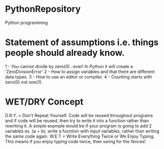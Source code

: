 # PythonRepository
Python programming 

# Statement of assumptions i.e. things people should already know.
1 - You cannot divide by zero(0)...ever! In Python it will create a 'ZeroDivisionError'
2 - How to assign variables and that there are different data types.
3 - How to use an editor or compiler.
4 - Counting starts with zero(0) not one(1).

# WET/DRY Concept
D.R.Y. = Don't Repeat Yourself. Code will be reused throughout programs and if code will be reused, then try to write it into a function rather than rewriting it. 
A simple example would be if your program is going to add 2 variables ex. (a + b), write a fucntion with input variables, rather than writing the same code again.
W.E.T = Write Everything Twice or We Enjoy Typing. This means if you enjoy typing code twice, then swing for the fences!
